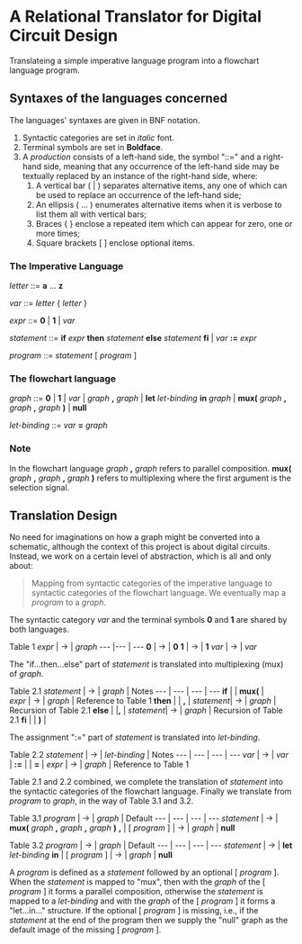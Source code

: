 # A Relational Translator for Digital Circuit Design

Translateing a simple imperative language program into a
flowchart language program.  

## Syntaxes of the languages concerned

The languages' syntaxes are given in BNF notation. 

1. Syntactic categories are set in _italic_ font.
1. Terminal symbols are set in **Boldface**.
1. A _production_ consists of a left-hand side, the symbol "::=" and a right-hand side, meaning that any occurrence of the left-hand side may be textually replaced by an instance of the right-hand side, where:
     1. A vertical bar ( | ) separates alternative items, any one of which can be used to replace an occurrence of the left-hand side;
     1. An ellipsis ( ... ) enumerates alternative items when it is  verbose to list them all with vertical bars;
     1. Braces { } enclose a repeated item which can appear for zero, one or more times;
     1. Square brackets [ ] enclose optional items.
     


### The Imperative Language


_letter_ ::= **a** ... **z**

_var_ ::= _letter_ { _letter_ }

_expr_ ::= **0** | **1** | _var_

_statement_ ::= **if** _expr_ **then** _statement_ **else** _statement_ **fi** | _var_ **:=** _expr_ 

_program_ ::=  _statement_  [ _program_ ]

### The flowchart language


_graph_ ::= **0** | **1** | _var_ | _graph_ **,** _graph_
| **let** _let-binding_  **in** _graph_ | **mux(** _graph_ **,** _graph_ **,** _graph_ **)**  | **null**

_let-binding_ ::= _var_ **=** _graph_

### Note

In the flowchart language _graph_ **,** _graph_ refers to  parallel composition. **mux(** _graph_ **,** _graph_ **,** _graph_ **)**
 refers to multiplexing where the first argument is the selection signal.  

## Translation Design

 No need for imaginations on how a graph
might be converted into a schematic, although the context of this project is
about digital circuits. Instead, we work on a certain level of abstraction,
which is all and only about:

> Mapping from syntactic categories of the imperative language to syntactic
categories of the flowchart language. We eventually map a
_program_ to a _graph_.


The syntactic category _var_ and the terminal symbols **0** and **1** are shared
by both languages.

Table 1
_expr_ | ->    | _graph_
---   |---  | ---
**0** | ->  | **0**
**1** | ->  | **1**
_var_ | ->  | _var_


The "if...then...else" part of _statement_ is
translated into multiplexing (mux) of _graph_.

Table 2.1
 _statement_ | -> | _graph_   | Notes
---         | ---    |   ---  | ---
**if**     |    | **mux(**    |  
_expr_     | -> | _graph_     | Reference to Table 1
**then**   |    | **,**       |
_statement_| -> | _graph_     | Recursion of Table 2.1
**else**   |    |**,**        |
_statement_| -> | _graph_     | Recursion of Table 2.1
**fi**     |    | **)**       |      


The assignment ":=" part of _statement_ is translated into
_let-binding_.


Table 2.2
 _statement_ | -> | _let-binding_  | Notes
---         | ---    |   ---  | ---
_var_       | ->     | _var_  |
**:=**      |        | **=**  |
_expr_      |  ->    | _graph_ | Reference to Table 1


Table 2.1 and 2.2 combined, we complete the translation of _statement_ into
the syntactic categories of the flowchart language. Finally we translate
from _program_ to _graph_, in the way of Table 3.1 and 3.2. 

Table 3.1
_program_   |  ->  | _graph_   | Default
---         | ---  |  ---      | ---
_statement_ | ->   |  **mux(** _graph_ **,** _graph_ **,** _graph_ **)** **,** | 
[ _program_ ] |   ->  | _graph_   | **null** 


Table 3.2
_program_   |  ->  | _graph_ | Default
---         | ---  |  ---    | ---
_statement_ | ->   |  **let** _let-binding_ **in** | 
[ _program_ ] |   ->  | _graph_  | **null**


A _program_ is defined as a _statement_ followed by an optional [ _program_ ]. When
the _statement_ is mapped to "mux", then with the _graph_ of the [ _program_ ] it forms
a parallel composition, otherwise the _statement_ is mapped to a _let-binding_ and with the
_graph_ of the [ _program_ ] it forms a "let...in..." structure. If the optional [ _program_ ]  is
missing, i.e., if the _statement_ at the end of the program then we supply the "null" graph
as the default image of the missing [ _program_ ]. 
